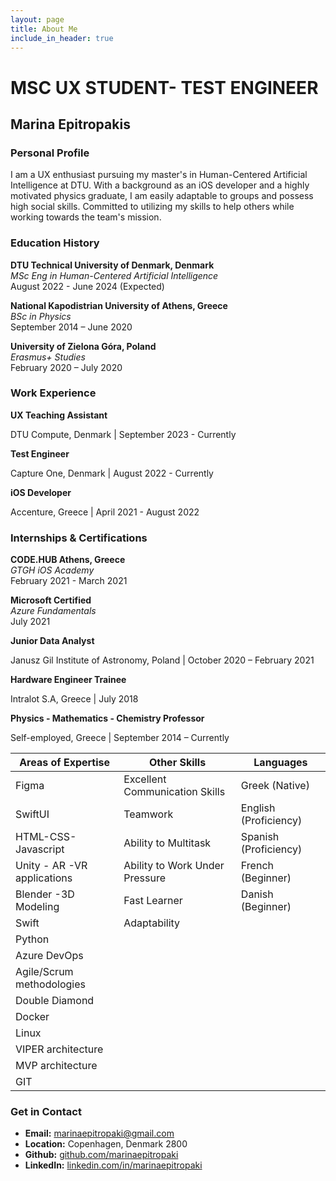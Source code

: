 ```yaml
---
layout: page
title: About Me
include_in_header: true
---
```


# MSC UX STUDENT- TEST ENGINEER

## Marina Epitropakis

### Personal Profile

I am a UX enthusiast pursuing my master's in Human-Centered Artificial Intelligence at DTU. With a background as an iOS developer and a highly motivated physics graduate, I am easily adaptable to groups and possess high social skills. Committed to utilizing my skills to help others while working towards the team's mission.

### Education History

**DTU Technical University of Denmark, Denmark**  
_MSc Eng in Human-Centered Artificial Intelligence_  
August 2022 - June 2024 (Expected)

**National Kapodistrian University of Athens, Greece**  
_BSc in Physics_  
September 2014 – June 2020

**University of Zielona Góra, Poland**  
_Erasmus+ Studies_  
February 2020 – July 2020

### Work Experience

**UX Teaching Assistant**

DTU Compute, Denmark | September 2023 - Currently

**Test Engineer**

Capture One, Denmark | August 2022 - Currently

**iOS Developer**

Accenture, Greece | April 2021 - August 2022

### Internships & Certifications

**CODE.HUB Athens, Greece**  
_GTGH iOS Academy_  
February 2021 - March 2021

**Microsoft Certified**  
_Azure Fundamentals_  
July 2021

**Junior Data Analyst**

Janusz Gil Institute of Astronomy, Poland | October 2020 – February 2021

**Hardware Engineer Trainee**

Intralot S.A, Greece | July 2018

**Physics - Mathematics - Chemistry Professor**

Self-employed, Greece | September 2014 – Currently

| **Areas of Expertise**      | **Other Skills**               | **Languages**         |
| --------------------------- | ------------------------------ | --------------------- |
| Figma                       | Excellent Communication Skills | Greek (Native)        |
| SwiftUI                     | Teamwork                       | English (Proficiency) |
| HTML-CSS-Javascript         | Ability to Multitask           | Spanish (Proficiency) |
| Unity - AR -VR applications | Ability to Work Under Pressure | French (Beginner)     |
| Blender -3D Modeling        | Fast Learner                   | Danish (Beginner)     |
| Swift                       | Adaptability                   |                       |
| Python                      |                                |                       |
| Azure DevOps                |                                |                       |
| Agile/Scrum methodologies   |                                |                       |
| Double Diamond              |                                |                       |
| Docker                      |                                |                       |
| Linux                       |                                |                       |
| VIPER architecture          |                                |                       |
| MVP architecture            |                                |                       |
| GIT                         |                                |                       |

### Get in Contact

- **Email:** marinaepitropaki@gmail.com
- **Location:** Copenhagen, Denmark 2800
- **Github:** [github.com/marinaepitropaki](https://github.com/marinaepitropaki)
- **LinkedIn:** [linkedin.com/in/marinaepitropaki](https://linkedin.com/in/marinaepitropaki)
